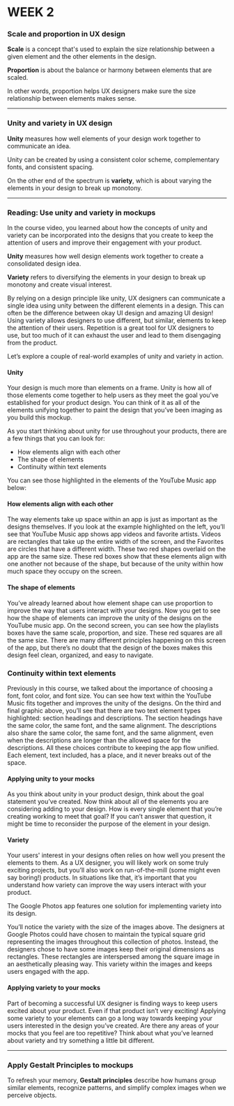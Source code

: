# WEEK 2

### Scale and proportion in UX design

**Scale** is a concept that's used to explain the size relationship between a given element and the other elements in the design.

**Proportion** is about the balance or harmony between elements that are scaled.

In other words, proportion helps UX designers make sure the size relationship between elements makes sense.

---

### Unity and variety in UX design


**Unity** measures how well elements of your design work together to communicate an idea.

Unity can be created by using a consistent color scheme, complementary fonts, and consistent spacing.

On the other end of the spectrum is **variety**, which is about varying the elements in your design to break up monotony.

---

### Reading: Use unity and variety in mockups

In the course video, you learned about how the concepts of unity and variety can be incorporated into the designs that you create to keep the attention of users and improve their engagement with your product.

**Unity** measures how well design elements work together to create a consolidated design idea. 

**Variety** refers to diversifying the elements in your design to break up monotony and create visual interest.

By relying on a design principle like unity, UX designers can communicate a single idea using unity between the different elements in a design. This can often be the difference between okay UI design and amazing UI design! Using variety allows designers to use different, but similar, elements to keep the attention of their users. Repetition is a great tool for UX designers to use, but too much of it can exhaust the user and lead to them disengaging from the product. 

Let’s explore a couple of real-world examples of unity and variety in action.

#### Unity
Your design is much more than elements on a frame. Unity is how all of those elements come together to help users as they meet the goal you’ve established for your product design. You can think of it as all of the elements unifying together to paint the design that you’ve been imaging as you build this mockup. 

As you start thinking about unity for use throughout your products, there are a few things that you can look for:

- How elements align with each other
- The shape of elements 
- Continuity within text elements

You can see those highlighted in the elements of the YouTube Music app below:

#### How elements align with each other

The way elements take up space within an app is just as important as the designs themselves. If you look at the example highlighted on the left, you’ll see that YouTube Music app shows app videos and favorite artists. Videos are rectangles that take up the entire width of the screen, and the Favorites are circles that have a different width. These two red shapes overlaid on the app are the same size. These red boxes show that these elements align with one another not because of the shape, but because of the unity within how much space they occupy on the screen. 

#### The shape of elements 

You’ve already learned about how element shape can use proportion to improve the way that users interact with your designs. Now you get to see how the shape of elements can improve the unity of the designs on the YouTube music app. On the second screen, you can see how the playlists boxes have the same scale, proportion, and size. These red squares are all the same size. There are many different principles happening on this screen of the app, but there’s no doubt that the design of the boxes makes this design feel clean, organized, and easy to navigate. 

### Continuity within text elements

Previously in this course, we talked about the importance of choosing a font, font color, and font size. You can see how text within the YouTube Music fits together and improves the unity of the designs. On the third and final graphic above, you’ll see that there are two text element types highlighted: section headings and descriptions. The section headings have the same color, the same font, and the same alignment. The descriptions also share the same color, the same font, and the same alignment, even when the descriptions are longer than the allowed space for the descriptions. All these choices contribute to keeping the app flow unified. Each element, text included, has a place, and it never breaks out of the space.

#### Applying unity to your mocks
As you think about unity in your product design, think about the goal statement you’ve created. Now think about all of the elements you are considering adding to your design. How is every single element that you’re creating working to meet that goal? If you can’t answer that question, it might be time to reconsider the purpose of the element in your design.

#### Variety
Your users' interest in your designs often relies on how well you present the elements to them. As a UX designer, you will likely work on some truly exciting projects, but you’ll also work on run-of-the-mill (some might even say boring!) products. In situations like that, it’s important that you understand how variety can improve the way users interact with your product. 

The Google Photos app features one solution for implementing variety into its design.

You’ll notice the variety with the size of the images above. The designers at Google Photos could have chosen to maintain the typical square grid representing the images throughout this collection of photos. Instead, the designers chose to have some images keep their original dimensions as rectangles. These rectangles are interspersed among the square image in an aesthetically pleasing way. This variety within the images and keeps users engaged with the app. 

#### Applying variety to your mocks
Part of becoming a successful UX designer is finding ways to keep users excited about your product. Even if that product isn’t very exciting! Applying some variety to your elements can go a long way towards keeping your users interested in the design you’ve created. Are there any areas of your mocks that you feel are too repetitive? Think about what you’ve learned about variety and try something a little bit different. 

---

### Apply Gestalt Principles to mockups

To refresh your memory, **Gestalt principles** describe how humans group similar elements, recognize patterns, and simplify complex images when we perceive objects.
